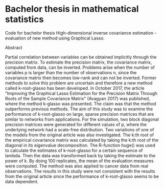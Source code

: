 # Bachelor thesis in mathematical statistics

Code for bachelor thesis High-dimensional inverse covariance estimation - evaluation of new method using Graphical Lasso.

Abstract

Partial correlation between variables can be obtained implicitly through the precision matrix. To estimate the precision matrix, the covariance matrix, computed from data, can be inverted. Problems arise when the number of variables p is larger than the number of observations n, since the covariance matrix then becomes low-rank and can not be inverted. Former methods to solve this problem are uncertain and therefore a new method called k-root-glasso has been developed. In October 2017, the article  "Improving the Graphical Lasso Estimation for the Precision Matrix Through Roots of the Sample Covariance Matrix" (Avagyan 2017) was published, where the method k-glasso was presented. The claim was that the method outperforms previous methods. The aim of this study was to examine the performance of k-root-glasso on large, sparse precision matrices that are similar to networks from applications. For the simulation, two block diagonal precision matrices were generated for different values of p, where the underlying network had a scale-free distribution. Two variations of one of the models from the original article was also investigated. The k:th root of the empirical covariance matrix was calculated by taking the k:th root of the diagonal in its eigenvalue decomposition. The R-function huge() was used to calculate the estimates of k-root-glasso for a certain sequence of lambda. Then the data was transformed back by taking the estimate to the power of k. By doing 100 replicates, the mean of the evaluation measures were computed. The method was also applied to cancer data from real observations. The results in this study were not consistent with the results from the original article since the performance of k-root-glasso seems to be data dependent.
